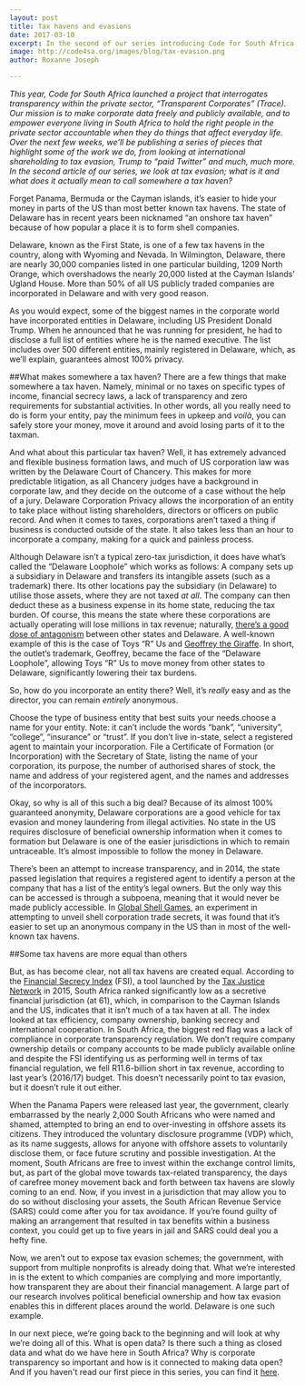 ```yaml
---
layout: post
title: Tax havens and evasions
date: 2017-03-10
excerpt: In the second of our series introducing Code for South Africa's Transparent Corporates project, we look at tax evasion; what is it and what does it actually mean to call somewhere a tax haven?
image: http://code4sa.org/images/blog/tax-evasion.png
author: Roxanne Joseph

---
```


_This year, Code for South Africa launched a project that interrogates transparency within the private sector, “Transparent Corporates” (Trace). Our mission is to make corporate data freely and publicly available, and to empower everyone living in South Africa to hold the right people in the private sector accountable when they do things that affect everyday life. Over the next few weeks, we’ll be publishing a series of pieces that highlight some of the work we do, from looking at international shareholding to tax evasion, Trump to “paid Twitter” and much, much more. In the second article of our series, we look at tax evasion; what is it and what does it actually mean to call somewhere a tax haven?_

Forget Panama, Bermuda or the Cayman islands, it’s easier to hide your money in parts of the US than most better known tax havens. The state of Delaware has in recent years been nicknamed “an onshore tax haven” because of how popular a place it is to form shell companies. 

Delaware, known as the First State, is one of a few tax havens in the country, along with Wyoming and Nevada. In Wilmington, Delaware, there are nearly 30,000 companies listed in one particular building, 1209 North Orange, which overshadows the nearly 20,000 listed at the Cayman Islands’ Ugland House. More than 50% of all US publicly traded companies are incorporated in Delaware and with very good reason.

As you would expect, some of the biggest names in the corporate world have incorporated entities in Delaware, including US President Donald Trump. When he announced that he was running for president, he had to disclose a full list of entities where he is the named executive. The list includes over 500 different entities, mainly registered in Delaware, which, as we’ll explain, guarantees almost 100% privacy.


##What makes somewhere a tax haven?
There are a few things that make somewhere a tax haven. Namely, minimal or no taxes on specific types of income, financial secrecy laws, a lack of transparency and zero requirements for substantial activities. In other words, all you really need to do is form your entity, pay the minimum fees in upkeep and _voilà_, you can safely store your money, move it around and avoid losing parts of it to the taxman.  

And what about this particular tax haven? Well, it has extremely advanced and flexible business formation laws, and much of US corporation law was written by the Delaware Court of Chancery. This makes for more predictable litigation, as all Chancery judges have a background in corporate law, and they decide on the outcome of a case without the help of a jury. Delaware Corporation Privacy allows the incorporation of an entity to take place without listing shareholders, directors or officers on public record. And when it comes to taxes, corporations aren’t taxed a thing if business is conducted outside of the state. It also takes less than an hour to incorporate a company, making for a quick and painless process. 

Although Delaware isn’t a typical zero-tax jurisdiction, it does have what’s called the “Delaware Loophole” which works as follows: A company sets up a subsidiary in Delaware and transfers its intangible assets (such as a trademark) there. Its other locations pay the subsidiary (in Delaware) to utilise those assets, where they are not taxed _at all_. The company can then deduct these as a business expense in its home state, reducing the tax burden. Of course, this means the state where these corporations are actually operating will lose millions in tax revenue; naturally, [there’s a good dose of antagonism](http://www.nytimes.com/2012/07/01/business/how-delaware-thrives-as-a-corporate-tax-haven.html) between other states and Delaware. A well-known example of this is the case of Toys “R” Us and [Geoffrey the Giraffe](https://www.theatlantic.com/business/archive/2016/10/dont-blame-delaware/502904/). In short, the outlet’s trademark, Geoffrey, became the face of the “Delaware Loophole”, allowing Toys “R” Us to move money from other states to Delaware, significantly lowering their tax burdens. 

So, how do you incorporate an entity there? Well, it’s _really_ easy and as the director, you can remain _entirely_ anonymous. 

Choose the type of business entity that best suits your needs.choose a name for your entity. Note: it can’t include the words “bank”, “university”, “college”, “insurance” or “trust”.
If you don’t live in-state, select a registered agent to maintain your incorporation.
File a Certificate of Formation (or Incorporation) with the Secretary of State, listing the name of your corporation, its purpose, the number of authorised shares of stock, the name and address of your registered agent, and the names and addresses of the incorporators. 

Okay, so why is all of this such a big deal? Because of its almost 100% guaranteed anonymity, Delaware corporations are a good vehicle for tax evasion and money laundering from illegal activities. No state in the US requires disclosure of beneficial ownership information when it comes to formation but Delaware is one of the easier jurisdictions in which to remain untraceable. It’s almost impossible to follow the money in Delaware. 

There’s been an attempt to increase transparency, and in 2014, the state passed legislation that requires a registered agent to identify a person at the company that has a list of the entity’s legal owners. But the only way this can be accessed is through a subpoena, meaning that it would never be made publicly accessible. In [Global Shell Games](http://www.gfintegrity.org/wp-content/uploads/2014/05/Global-Shell-Games-2012.pdf), an experiment in attempting to unveil shell corporation trade secrets, it was found that it’s easier to set up an anonymous company in the US than in most of the well-known tax havens. 

##Some tax havens are more equal than others

But, as has become clear, not all tax havens are created equal. According to the [Financial Secrecy Index](http://www.financialsecrecyindex.com/introduction/fsi-2015-results) (FSI), a tool launched by the [Tax Justice Network](http://www.taxjustice.net/) in 2015, South Africa ranked significantly low as a secretive financial jurisdiction (at 61), which, in comparison to the Cayman Islands and the US, indicates that it isn’t much of a tax haven at all. The index looked at tax efficiency, company ownership, banking secrecy and international cooperation. In South Africa, the biggest red flag was a lack of compliance in corporate transparency regulation. We don’t require company ownership details or company accounts to be made publicly available online and despite the FSI identifying us as performing well in terms of tax financial regulation, we fell R11.6-billion short in tax revenue, according to last year’s (2016/17) budget. This doesn’t necessarily point to tax evasion, but it doesn’t rule it out either. 

When the Panama Papers were released last year, the government, clearly embarrassed by the nearly 2,000 South Africans who were named and shamed, attempted to bring an end to over-investing in offshore assets its citizens. They introduced the voluntary disclosure programme (VDP) which, as its name suggests, allows for anyone with offshore assets to voluntarily disclose them, or face future scrutiny and possible investigation. At the moment, South Africans are free to invest within the exchange control limits, but, as part of the global move towards tax-related transparency, the days of carefree money movement back and forth between tax havens are slowly coming to an end. Now, if you invest in a jurisdiction that may allow you to do so without disclosing your assets, the South African Revenue Service (SARS) could come after you for tax avoidance. If you’re found guilty of making an arrangement that resulted in tax benefits within a business context, you could get up to five years in jail and SARS could deal you a hefty fine. 

Now, we aren’t out to expose tax evasion schemes; the government, with support from multiple nonprofits is already doing that. What we’re interested in is the extent to which companies are complying and more importantly, how transparent they are about their financial management. A large part of our research involves political beneficial ownership and how tax evasion enables this in different places around the world. Delaware is one such example. 

In our next piece, we’re going back to the beginning and will look at why we’re doing all of this. What is open data? Is there such a thing as closed data and what do we have here in South Africa? Why is corporate transparency so important and how is it connected to making data open? And if you haven't read our first piece in this series, you can find it [here](http://code4sa.org/2017/03/07/shareholders.html).
